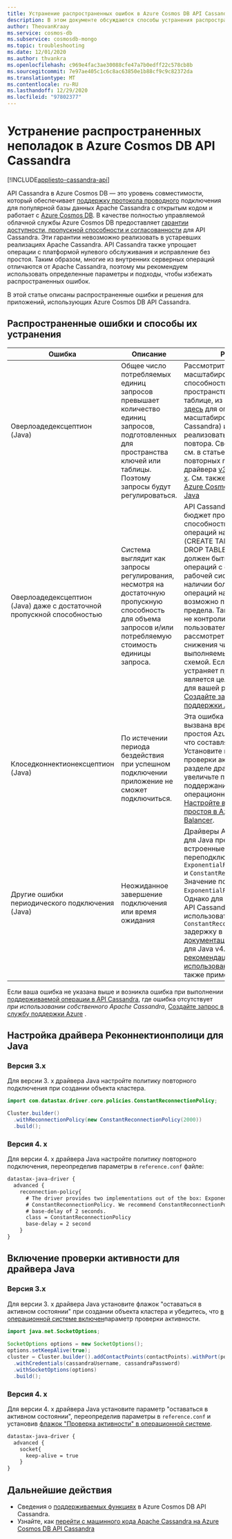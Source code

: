 ```yaml
---
title: Устранение распространенных ошибок в Azure Cosmos DB API Cassandra
description: В этом документе обсуждаются способы устранения распространенных проблем, возникающих в Azure Cosmos DB API Cassandra
author: TheovanKraay
ms.service: cosmos-db
ms.subservice: cosmosdb-mongo
ms.topic: troubleshooting
ms.date: 12/01/2020
ms.author: thvankra
ms.openlocfilehash: c969e4fac3ae30088cfe47a7b0edff22c578cb8b
ms.sourcegitcommit: 7e97ae405c1c6c8ac63850e1b88cf9c9c82372da
ms.translationtype: MT
ms.contentlocale: ru-RU
ms.lasthandoff: 12/29/2020
ms.locfileid: "97802377"
---
```

# <a name="troubleshoot-common-issues-in-azure-cosmos-db-cassandra-api"></a>Устранение распространенных неполадок в Azure Cosmos DB API Cassandra
[!INCLUDE[appliesto-cassandra-api](includes/appliesto-cassandra-api.md)]

API Cassandra в Azure Cosmos DB — это уровень совместимости, который обеспечивает [поддержку протокола проводного](cassandra-support.md) подключения для популярной базы данных Apache Cassandra с открытым кодом и работает с [Azure Cosmos DB](https://docs.microsoft.com/azure/cosmos-db/introduction). В качестве полностью управляемой облачной службы Azure Cosmos DB предоставляет [гарантии доступности, пропускной способности и согласованности](https://azure.microsoft.com/support/legal/sla/cosmos-db/v1_3/) для API Cassandra. Эти гарантии невозможно реализовать в устаревших реализациях Apache Cassandra. API Cassandra также упрощает операции с платформой нулевого обслуживания и исправление без простоя. Таким образом, многие из внутренних серверных операций отличаются от Apache Cassandra, поэтому мы рекомендуем использовать определенные параметры и подходы, чтобы избежать распространенных ошибок. 

В этой статье описаны распространенные ошибки и решения для приложений, использующих Azure Cosmos DB API Cassandra.

## <a name="common-errors-and-solutions"></a>Распространенные ошибки и способы их устранения

| Ошибка               |  Описание             | Решение  |
|---------------------|--------------------------|-----------|
| Оверлоадедексцептион (Java) | Общее число потребляемых единиц запросов превышает количество единиц запросов, подготовленных для пространства ключей или таблицы. Поэтому запросы будут регулироваться. | Рассмотрите возможность масштабирования пропускной способности, назначенной пространства ключей или таблице, из портал Azure (см. [здесь](manage-scale-cassandra.md) для операций масштабирования в API Cassandra) или можно реализовать политику повтора. Сведения об Java см. в статье примеры повторных попыток для драйвера [v3. x](https://github.com/Azure-Samples/azure-cosmos-cassandra-java-retry-sample) и [драйвера v4. x](https://github.com/Azure-Samples/azure-cosmos-cassandra-java-retry-sample-v4). См. также [расширения Azure Cosmos Cassandra для Java](https://github.com/Azure/azure-cosmos-cassandra-extensions) |
| Оверлоадедексцептион (Java) даже с достаточной пропускной способностью | Система выглядит как запросы регулирования, несмотря на достаточную пропускную способность для объема запросов и/или потребляемую стоимость единицы запроса.  | API Cassandra реализует бюджет пропускной способности системы для операций на уровне схемы (CREATE TABLE, ALTER TABLE, DROP TABLE). Этот бюджет должен быть достаточно для операций с схемами в рабочей системе. Однако при наличии большого количества операций на уровне схемы возможно превышение этого предела. Так как этот бюджет не контролируется пользователями, необходимо рассмотреть возможность снижения числа выполняемых операций с схемой. Если это действие не устраняет проблему или не является целесообразным для вашей рабочей нагрузки, [Создайте запрос в службу поддержки Azure](../azure-portal/supportability/how-to-create-azure-support-request.md).|
| Клоседконнектионексцептион (Java) | По истечении периода бездействия при успешном подключении приложение не сможет подключиться.| Эта ошибка может быть вызвана временем ожидания простоя Azure LoadBalancers, что составляет 4 минуты. Установите параметр проверки активности в разделе драйвер (см. ниже) и увеличьте параметры поддержания активности в операционной системе или [Настройте время ожидания простоя в Azure Load Balancer](../load-balancer/load-balancer-tcp-idle-timeout.md?tabs=tcp-reset-idle-portal). |
| Другие ошибки периодического подключения (Java) | Неожиданное завершение подключения или время ожидания | Драйверы Apache Cassandra для Java предоставляют две встроенные политики переподключения: `ExponentialReconnectionPolicy` и `ConstantReconnectionPolicy` . Значение по умолчанию — `ExponentialReconnectionPolicy`. Однако для Azure Cosmos DB API Cassandra рекомендуется использовать `ConstantReconnectionPolicy` задержку в 2 секунды. См. [документацию по драйверу](https://docs.datastax.com/en/developer/java-driver/4.9/manual/core/reconnection/)  для Java v4. x [и рекомендации по использованию](https://docs.datastax.com/en/developer/java-driver/3.7/manual/reconnection/) Java 3. x (см. также примеры ниже).|

Если ваша ошибка не указана выше и возникла ошибка при выполнении [поддерживаемой операции в API Cassandra](cassandra-support.md), где ошибка отсутствует *при использовании собственного Apache Cassandra*, [Создайте запрос в службу поддержки Azure](../azure-portal/supportability/how-to-create-azure-support-request.md) .

## <a name="configuring-reconnectionpolicy-for-java-driver"></a>Настройка драйвера Реконнектионполици для Java

### <a name="version-3x"></a>Версия 3.x

Для версии 3. x драйвера Java настройте политику повторного подключения при создании объекта кластера.

```java
import com.datastax.driver.core.policies.ConstantReconnectionPolicy;

Cluster.builder()
  .withReconnectionPolicy(new ConstantReconnectionPolicy(2000))
  .build();
```

### <a name="version-4x"></a>Версия 4. x

Для версии 4. x драйвера Java настройте политику повторного подключения, переопределив параметры в `reference.conf` файле:

```xml
datastax-java-driver {
  advanced {
    reconnection-policy{
      # The driver provides two implementations out of the box: ExponentialReconnectionPolicy and
      # ConstantReconnectionPolicy. We recommend ConstantReconnectionPolicy for Cassandra API, with 
      # base-delay of 2 seconds.
      class = ConstantReconnectionPolicy
      base-delay = 2 second
    }
}
```

## <a name="enable-keep-alive-for-java-driver"></a>Включение проверки активности для драйвера Java

### <a name="version-3x"></a>Версия 3.x

Для версии 3. x драйвера Java установите флажок "оставаться в активном состоянии" при создании объекта кластера и убедитесь, что [в операционной системе включен](https://knowledgebase.progress.com/articles/Article/configure-OS-TCP-KEEPALIVE-000080089)параметр проверки активности.

```java
import java.net.SocketOptions;
    
SocketOptions options = new SocketOptions();
options.setKeepAlive(true);
cluster = Cluster.builder().addContactPoints(contactPoints).withPort(port)
  .withCredentials(cassandraUsername, cassandraPassword)
  .withSocketOptions(options)
  .build();
```

### <a name="version-4x"></a>Версия 4. x

Для версии 4. x драйвера Java установите параметр "оставаться в активном состоянии", переопределив параметры в `reference.conf` и установив [флажок "Проверка активности" в операционной системе](https://knowledgebase.progress.com/articles/Article/configure-OS-TCP-KEEPALIVE-000080089).

```xml
datastax-java-driver {
  advanced {
    socket{
      keep-alive = true
    }
}
```

## <a name="next-steps"></a>Дальнейшие действия

- Сведения о [поддерживаемых функциях](cassandra-support.md) в Azure Cosmos DB API Cassandra.
- Узнайте, как [перейти с машинного кода Apache Cassandra на Azure Cosmos DB API Cassandra](cassandra-migrate-cosmos-db-databricks.md)

